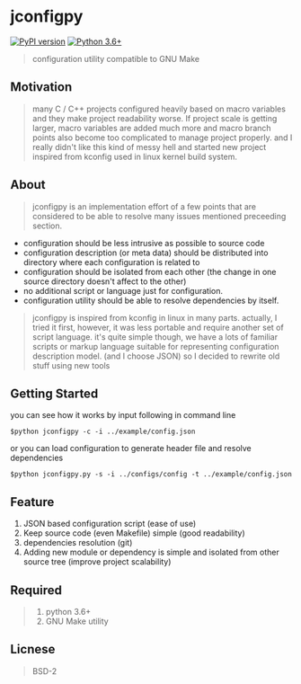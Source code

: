 # jconfigpy  

[![PyPI version](https://badge.fury.io/py/jconfigpy.svg)](https://pypi.org/project/jconfigpy/)
[![Python 3.6+](https://img.shields.io/badge/python-3.6%2B-blue.svg)](https://www.python.org/downloads/)

> configuration utility compatible to GNU Make

## Motivation

> many C / C++ projects configured heavily based on macro variables and they make project readability worse. If project scale is getting larger, macro variables are added much more and macro branch points also become too complicated to manage project properly. and I really didn't like this kind of messy hell and started new project inspired from kconfig used in linux kernel build system.

## About

> jconfigpy is an implementation effort of a few points that are considered to be able to resolve many issues mentioned preceeding section.

+ configuration should be less intrusive as possible to source code
+ configuration description (or meta data) should be distributed into directory where each configuration is related to
+ configuration should be isolated from each other (the change in one source directory doesn't affect to the other)
+ no additional script or language just for configuration.
+ configuration utility should be able to resolve dependencies by itself.

> jconfigpy is inspired from kconfig in linux in many parts. actually, I tried it first, however, it was less portable and require another set of script language. it's quite simple though, we have a lots of familiar scripts or markup language suitable for representing configuration description model. (and I choose JSON) so I decided to
rewrite old stuff using new tools

## Getting Started

you can see how it works by input following in command line

```shell
$python jconfigpy -c -i ../example/config.json
```

or you can load configuration to generate header file and resolve dependencies

```shell
$python jconfigpy.py -s -i ../configs/config -t ../example/config.json
```

## Feature

1. JSON based configuration script (ease of use)
2. Keep source code (even Makefile) simple (good readability)
3. dependencies resolution (git)
4. Adding new module or dependency is simple and isolated from other source tree (improve project scalability)

## Required

> 1. python 3.6+
> 2. GNU Make utility

## Licnese

> BSD-2
